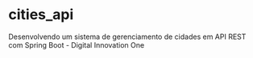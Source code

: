 # cities_api
Desenvolvendo um sistema de gerenciamento de cidades em API REST com Spring Boot - Digital Innovation One
